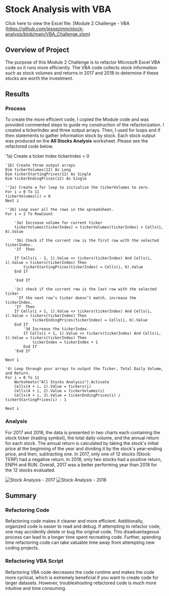 # Stock Analysis with VBA
Click here to view the Excel file: [Module 2 Challenge - VBA (https://github.com/jessezimm/stock-analysis/blob/main/VBA_Challenge.xlsm)

## Overview of Project
The purpose of this Module 2 Challenge is to refactor Microsoft Excel VBA code so it runs more efficiently. The VBA code collects stock information such as stock volumes and returns in 2017 and 2018 to determine if these stocks are worth the investment.

## Results
### Process
To create the more efficient code, I copied the Module code and was provided commented steps to guide my construction of the refactorization. I created a tickerIndex and three output arrays. Then, I used for loops and if then statements to gather information stock by stock. Each stock output was produced on the **All Stocks Analysis** worksheet. Please see the refactored code below.

  '1a) Create a ticker Index
    tickerIndex = 0

    '1b) Create three output arrays
    Dim tickerVolumes(12) As Long
    Dim tickerStartingPrices(12) As Single
    Dim tickerEndingPrices(12) As Single
    
    ''2a) Create a for loop to initialize the tickerVolumes to zero.
    For i = 0 To 11
    tickerVolumes(i) = 0
    Next i
        
    ''2b) Loop over all the rows in the spreadsheet.
    For i = 2 To RowCount
    
        '3a) Increase volume for current ticker
        tickerVolumes(tickerIndex) = tickerVolumes(tickerIndex) + Cells(i, 8).Value
        
        '3b) Check if the current row is the first row with the selected tickerIndex.
        'If  Then
        
        If Cells(i - 1, 1).Value <> tickers(tickerIndex) And Cells(i, 1).Value = tickers(tickerIndex) Then
            tickerStartingPrices(tickerIndex) = Cells(i, 6).Value
        End If
        
        'End If
        
        '3c) check if the current row is the last row with the selected ticker
         'If the next row’s ticker doesn’t match, increase the tickerIndex.
        'If  Then
        If Cells(i + 1, 1).Value <> tickers(tickerIndex) And Cells(i, 1).Value = tickers(tickerIndex) Then
                tickerEndingPrices(tickerIndex) = Cells(i, 6).Value
        End If
            '3d Increase the tickerIndex.
            If Cells(i + 1, 1).Value <> tickers(tickerIndex) And Cells(i, 1).Value = tickers(tickerIndex) Then
                tickerIndex = tickerIndex + 1
            End If
        'End If
    
    Next i
    
    '4) Loop through your arrays to output the Ticker, Total Daily Volume, and Return.
    For i = 0 To 11
        Worksheets("All Stocks Analysis").Activate
        Cells(4 + i, 1).Value = tickers(i)
        Cells(4 + i, 2).Value = tickerVolumes(i)
        Cells(4 + i, 3).Value = tickerEndingPrices(i) / tickerStartingPrices(i) - 1
          
    Next i
    
### Analysis
For 2017 and 2018, the data is presented in two charts each containing the stock ticker (trading symbol), the total daily volume, and the annual return for each stock. The annual return is calculated by taking the stock's initial price at the beginning of the year and dividing it by the stock's year-ending price, and then, subtracting one. In 2017, only one of 12 stocks (Stock: TERP) had a negative return. In 2018, only two stocks had a positive return, ENPH and RUN. Overall, 2017 was a better performing year than 2018 for the 12 stocks evaluated. 

![Stock Analysis - 2017]()
![Stock Analysis - 2018]()

## Summary
### Refactoring Code
Refactoring code makes it cleaner and more efficient. Additionally, organized code is easier to read and debug. If attempting to refactor code, one may accidently delete or bug the original code. This disadvantageous process can lead to a longer time spent recreating code. Further, spending time refactoring code can take valuable time away from attempting new coding projects. 

### Refactoring VBA Script
Refactoring VBA code decreases the code runtime and makes the code more cyclical, which is extremely beneficial if you want to create code for larger datasets. However, troubleshooting refactored code is much more intuitive and time consuming. 
